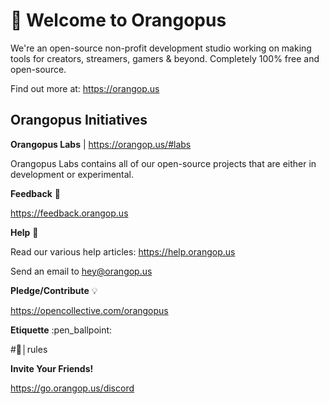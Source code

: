 # 👋 Welcome to Orangopus

We're an open-source non-profit development studio working on making tools for creators, streamers, gamers & beyond. Completely 100% free and open-source.

Find out more at: https://orangop.us

## Orangopus Initiatives

**Orangopus Labs** | https://orangop.us/#labs 

Orangopus Labs contains all of our open-source projects that are either in development or experimental. 

**Feedback** :loudspeaker:

https://feedback.orangop.us

**Help** :wave:

Read our various help articles: https://help.orangop.us

Send an email to hey@orangop.us

**Pledge/Contribute** :bulb:

https://opencollective.com/orangopus

**Etiquette** :pen_ballpoint:

#📰│rules 

**Invite Your Friends!**

https://go.orangop.us/discord
